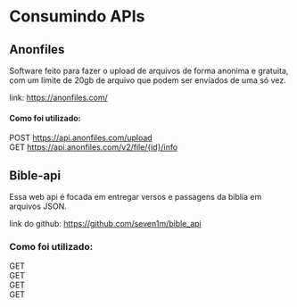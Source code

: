 # Consumindo APIs

## Anonfiles

Software feito para fazer o upload de arquivos de forma anonima e gratuita, com um limite de 20gb de arquivo que podem ser enviados de uma só vez. <br>

link: https://anonfiles.com/

#### Como foi utilizado:

POST https://api.anonfiles.com/upload <br>
GET https://api.anonfiles.com/v2/file/{id}/info <br>

## Bible-api

Essa web api é focada em entregar versos e passagens da biblia em arquivos JSON. <br>

link do github: https://github.com/seven1m/bible_api

### Como foi utilizado:

GET <br>
GET <br>
GET <br>
GET <br>
